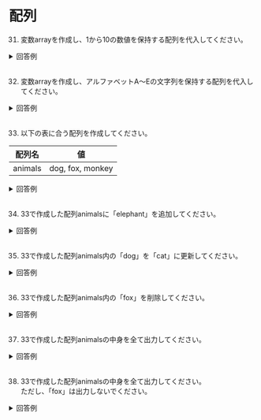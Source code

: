 # 配列

31. 変数arrayを作成し、1から10の数値を保持する配列を代入してください。

<details><summary>回答例</summary><div>
		
```
$array = [1, 2, 3, 4, 5, 6, 7, 8, 9, 10];
```
		
</div></details>
	

<br>
	
32. 変数arrayを作成し、アルファベットA〜Eの文字列を保持する配列を代入してください。

<details><summary>回答例</summary><div>
		
```
$array = ["A", "B", "C", "D", "E"];
```
		
</div></details>
	

<br>
	
33. 以下の表に合う配列を作成してください。   
	
 | 配列名  | 値               |
 | ------- | ---------------- |
 | animals | dog, fox, monkey |

<details><summary>回答例</summary><div>

```
$animals = ["dog", "fox", "monkey"];
```
	
</div></details>
	

<br>

34. 33で作成した配列animalsに「elephant」を追加してください。  

<details><summary>回答例</summary><div>
		
```
$animals[] = "elephant";
```
		
</div></details>
	

<br>
	
35. 33で作成した配列animals内の「dog」を「cat」に更新してください。  

<details><summary>回答例</summary><div>
		
```
$animals[0] = "cat";
```
		
</div></details>
	

<br>
	
36. 33で作成した配列animals内の「fox」を削除してください。  

<details><summary>回答例</summary><div>
		
```
unset($animals['1']);
var_dump($animals);
```
		
</div></details>
	

<br>
	
37. 33で作成した配列animalsの中身を全て出力してください。  

<details><summary>回答例</summary><div>
		
```
foreach($animals as $animal) {
    echo $animal;
    echo '<br>';
}
```
		
</div></details>
	

<br>
	
38. 33で作成した配列animalsの中身を全て出力してください。  
ただし、「fox」は出力しないでください。  

<details><summary>回答例</summary><div>
		
```
foreach($animals as $animal) {
    if ($animal !== 'fox') {
        echo $animal;
        echo '<br>';
    }
}
```
		
	
</div></details>
	

<br>

